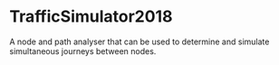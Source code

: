 # TrafficSimulator2018

A node and path analyser that can be used to determine and simulate simultaneous journeys between nodes.